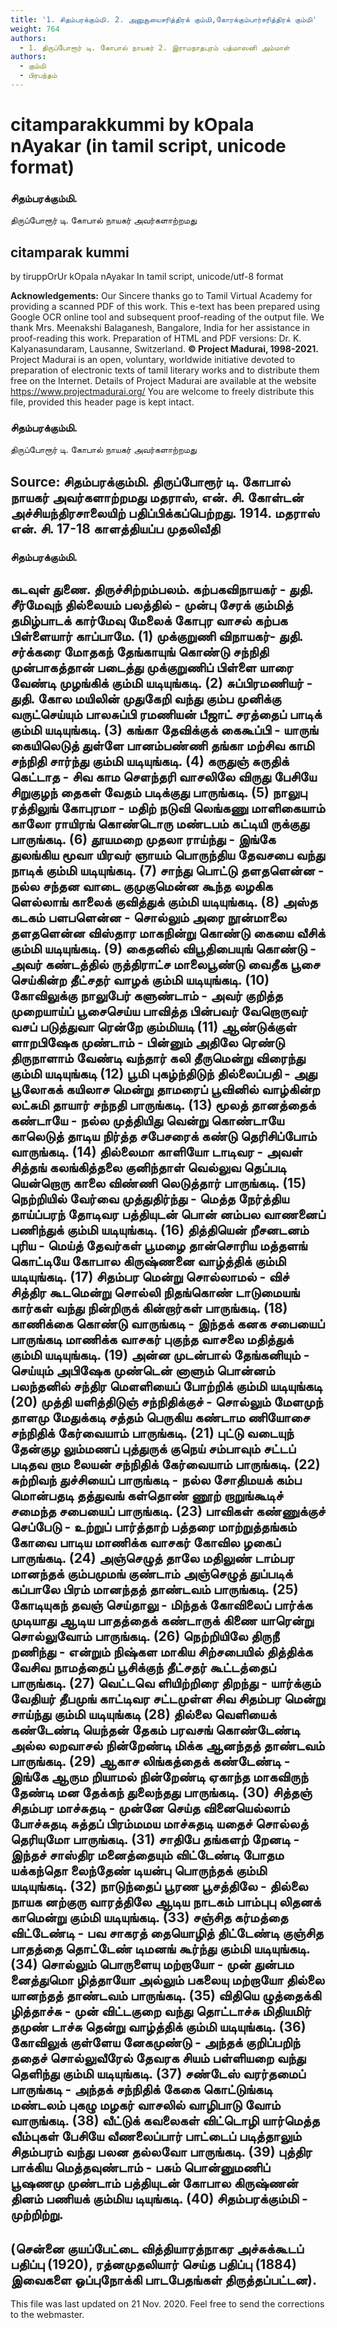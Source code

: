 ```yaml
---
title: '1. சிதம்பரக்கும்மி. 2. அனுசூயைசரித்திரக் கும்மி,கோரக்கும்பார்சரித்திரக் கும்மி'
weight: 764
authors:
  - 1. திருப்போரூர் டி. கோபால் நாயகர் 2. இராமநாதபுரம் பத்மாஸனி அம்மாள்
authors:
  - கும்மி
  - பிரபந்தம்
---
```


# citamparakkummi by kOpala nAyakar (in tamil script, unicode format)



### சிதம்பரக்கும்மி.
திருப்போரூர் டி. கோபால் நாயகர் அவர்களாற்றமது

## citamparak kummi
by tiruppOrUr kOpala nAyakar
In tamil script, unicode/utf-8 format

**Acknowledgements:**
Our Sincere thanks go to Tamil Virtual Academy for providing a scanned PDF of this work.
This e-text has been prepared using Google OCR online tool and subsequent proof-reading of the output file.
We thank Mrs. Meenakshi Balaganesh, Bangalore, India for her assistance in proof-reading this work.
Preparation of HTML and PDF versions: Dr. K. Kalyanasundaram, Lausanne, Switzerland.
**© Project Madurai, 1998-2021.**
Project Madurai is an open, voluntary, worldwide initiative devoted to preparation
of electronic texts of tamil literary works and to distribute them free on the Internet.
Details of Project Madurai are available at the website
https://www.projectmadurai.org/
You are welcome to freely distribute this file, provided this header page is kept intact.

### சிதம்பரக்கும்மி.
திருப்போரூர் டி. கோபால் நாயகர் அவர்களாற்றமது

**Source:**
சிதம்பரக்கும்மி.
திருப்போரூர் டி. கோபால் நாயகர் அவர்களாற்றமது
மதராஸ், என். சி. கோள்டன் அச்சியந்திரசாலையிற் பதிப்பிக்கப்பெற்றது. 1914.
மதராஸ் என். சி. 17-18 காளத்தியப்ப முதலிவீதி
-------------

### சிதம்பரக்கும்மி.

கடவுள் துணை.
திருச்சிற்றம்பலம்.
கற்பகவிநாயகர் - துதி.
சீர்மேவுந் தில்லையம் பலத்தில் - முன்பு
சேரக் கும்மித் தமிழ்பாடக்
கார்மேவு மேலைக் கோபுர வாசல்
கற்பக பிள்ளையார் காப்பாமே. (1)
முக்குறுணி விநாயகர்- துதி.
சர்க்கரை மோதகந் தேங்காயுங் கொண்டு
சந்நிதி முன்பாகத்தான் படைத்து
முக்குறுணிப் பிள்ளை யாரை வேண்டி
முழங்கிக் கும்மி யடியுங்கடி. (2)
சுப்பிரமணியர் - துதி.
கோல மயிலின் முதுகேறி வந்து
கும்ப முனிக்கு வருட்செய்யும்
பாலசுப்பி ரமணியன் பீஜாட் சரத்தைப்
பாடிக் கும்மி யடியுங்கடி. (3)
கங்கா தேவிக்குக் கைகூப்பி - யாருங்
கையிலெடுத் துள்ளே பானம்பண்ணி
தங்கா மற்சிவ காமி சந்நிதி
சார்ந்து கும்மி யடியுங்கடி. (4)
கருதுஞ் சுருதிக் கெட்டாத - சிவ
காம சௌந்தரி வாசலிலே
விருது பேசியே சிறுகுழந் தைகள்
வேதம் படிக்குது பாருங்கடி. (5)
நாலுபு ரத்திலுங் கோபுரமா - மதிற்
நடுவி லெங்கணு மாளிகையாம்
காலோ ராயிரங் கொண்டொரு மண்டபம்
கட்டியி ருக்குது பாருங்கடி. (6)
தூயமறை முதலா ராய்ந்து - இங்கே
துலங்கிய மூவா யிரவர்
ஞாயம் பொருந்திய தேவசபை வந்து
நாடிக் கும்மி யடியுங்கடி. (7)
சாந்து பொட்டு தளதளென்ன - நல்ல
சந்தன வாடை குமுகுமென்ன
கூந்த லழகிக ளெல்லாங் காலைக்
குவித்துக் கும்மி யடியுங்கடி. (8)
அஸ்த கடகம் பளபளென்ன - சொல்லும்
அரை நூன்மாலை தளதளென்ன
விஸ்தார மாகநின்று கொண்டு கையை
வீசிக் கும்மி யடியுங்கடி. (9)
கைதனில் விபூதிபையுங் கொண்டு - அவர்
கண்டத்தில் ருத்திராட்ச மாலைபூண்டு
வைதீக பூசை செய்கின்ற தீட்சதர்
வாழக் கும்மி யடியுங்கடி. (10)
கோவிலுக்கு நாலுபேர் களுண்டாம் - அவர்
குறித்த முறையாய்ப் பூசைசெய்ய
பாவித்த பின்பவர் வேறொருவர் வசப்
படுத்துவா ரென்றே கும்மியடி (11)
ஆண்டுக்குள் ளாறபிஷேக முண்டாம் - பின்னும்
அதிலே ரெண்டு திருநாளாம்
வேண்டி வந்தார் கலி தீருமென்று
விரைந்து கும்மி யடியுங்கடி (12)
பூமி புகழ்ந்திடுந் தில்லைப்பதி - அது
பூலோகக் கயிலாச மென்று
தாமரைப் பூவினில் வாழ்கின்ற லட்சுமி
தாயார் சந்நதி பாருங்கடி. (13)
மூலத் தானத்தைக் கண்டாயே - நல்ல
முத்தியிது வென்று கொண்டாயே
காலெடுத் தாடிய நிர்த்த சபேசரைக்
கண்டு தெரிசிப்போம் வாருங்கடி. (14)
தில்லைமா காளியோ டாடிவர - அவள்
சித்தங் கலங்கித்தலை குனிந்தாள்
வெல்லுவ தெப்படி யென்றொரு காலை
விண்ணி லெடுத்தார் பாருங்கடி. (15)
நெற்றியில் வேர்வை முத்துதிர்ந்து - மெத்த
நேர்த்திய தாய்ப்பரந் தோடிவர
பத்தியுடன் பொன் னம்பல வாணனைப்
பணிந்துக் கும்மி யடியுங்கடி. (16)
தித்தியென் றீசனடனம் புரிய - மெய்த்
தேவர்கள் பூமழை தான்சொரிய
மத்தளங் கொட்டியே கோபால கிருஷ்ணனை
வாழ்த்திக் கும்மி யடியுங்கடி. (17)
சிதம்பர மென்று சொல்லாமல் - விச்
சித்திர கூடமென்று சொல்லி
நிதங்கொண் டாடுமையங் கார்கள் வந்து
நின்றிருக் கின்றார்கள் பாருங்கடி. (18)
காணிக்கை கொண்டு வாருங்கடி - இந்தக்
கனக சபையைப் பாருங்கடி
மாணிக்க வாசகர் புகுந்த வாசலை
மதித்துக் கும்மி யடியுங்கடி. (19)
அன்ன முடன்பால் தேங்கனியும் - செய்யும்
அபிஷேக முண்டென் னாளும்
பொன்னம் பலந்தனில் சந்திர மௌளியைப்
போற்றிக் கும்மி யடியுங்கடி (20)
முத்தி யளித்திடுஞ் சந்நிதிக்குச் - சொல்லும்
மேளமுந் தாளமு மேதுக்கடி
சத்தம் பெருகிய கண்டாம ணியோசை
சந்நிதிக் கேர்வையாம் பாருங்கடி. (21)
புட்டு வடையுந் தேன்குழ லும்மணப்
புத்துருக் குநெய் சம்பாவும்
சட்டப் படிதவ றாம லையன்
சந்நிதிக் கேர்வையாம் பாருங்கடி. (22)
சுற்றிவந் துச்சியைப் பாருங்கடி - நல்ல
சோதிமயக் கம்ப மொன்பதடி
தத்துவங் கள்தொண் ணூற் றாறுங்கூடிச்
சமைந்த சபையைப் பாருங்கடி. (23)
பாவிகள் கண்ணுக்குச் செப்பேடு - உற்றுப்
பார்த்தாற் பத்தரை மாற்றுத்தங்கம்
கோவை பாடிய மாணிக்க வாசகர்
கோவில ழகைப் பாருங்கடி. (24)
அஞ்செழுத் தாலே மதிலுண் டாம்பர
மானந்தக் கும்பமுமங் குண்டாம்
அஞ்செழுத் துப்படிக் கப்பாலே பிரம்
மானந்தத் தாண்டவம் பாருங்கடி. (25)
கோடியுகந் தவஞ் செய்தாலு - மிந்தக்
கோவிலைப் பார்க்க முடியாது
ஆடிய பாதத்தைக் கண்டாருக் கிணை
யாரென்று சொல்லுவோம் பாருங்கடி. (26)
நெற்றியிலே திருநீ றணிந்து - என்றும்
நிஷ்கள மாகிய சிற்சபையில்
தித்திக்க வேசிவ நாமத்தைப் பூசிக்குந்
தீட்சதர் கூட்டத்தைப் பாருங்கடி. (27)
வெட்டவெ ளியிற்றிரை திறந்து - யார்க்கும்
வேதியர் தீபமுங் காட்டிவர
சட்டமுள்ள சிவ சிதம்பர மென்று
சாய்ந்து கும்மி யடியுங்கடி (28)
தில்லை வெளியைக் கண்டேண்டி யெந்தன்
தேகம் பரவசங் கொண்டேண்டி
அல்ல லறவாசல் நின்றேண்டி மிக்க
ஆனந்தத் தாண்டவம் பாருங்கடி. (29)
ஆகாச லிங்கத்தைக் கண்டேண்டி - இங்கே
ஆரும றியாமல் நின்றேண்டி
ஏகாந்த மாகவிருந் தேண்டி மன
தேக்கந் துலைந்தது பாருங்கடி. (30)
சித்தஞ் சிதம்பர மாச்சுதடி - முன்னே
செய்த வினையெல்லாம் போச்சுதடி
சுத்தப் பிரம்மமய மாச்சுதடி யதைச்
சொல்லத் தெரியுமோ பாருங்கடி. (31)
சாதிபே தங்களற் றேனடி - இந்தச்
சாஸ்திர மனைத்தையும் விட்டேண்டி
போதம யக்கந்தொ லைந்தேண் டியன்பு
பொருந்தக் கும்மி யடியுங்கடி. (32)
நாடுந்தைப் பூரண பூசத்திலே - தில்லை
நாயக னற்குரு வாரத்திலே
ஆடிய நாடகம் பாம்புபு லிதனக்
காமென்று கும்மி யடியுங்கடி. (33)
சஞ்சித கர்மத்தை விட்டேண்டி - பவ
சாகரத் தையொழித் திட்டேண்டி
குஞ்சித பாதத்தை தொட்டேண் டிமனங்
கூர்ந்து கும்மி யடியுங்கடி. (34)
சொல்லும் பொருளையு மற்றாயோ - முன்
துன்பம னைத்துமொ ழித்தாயோ
அல்லும் பகலையு மற்றாயோ தில்லை
யானந்தத் தாண்டவம் பாருங்கடி. (35)
விதியெ ழுத்தைக்கி ழித்தாச்சு - முன்
விட்டகுறை வந்து தொட்டாச்சு
மிதியமிர் தமுண் டாச்சு தென்று
வாழ்த்திக் கும்மி யடியுங்கடி. (36)
கோவிலுக் குள்ளேய னேகமுண்டு - அந்தக்
குறிப்பறிந் ததைச் சொல்லுவீரேல்
தேவரக சியம் பள்ளியறை வந்து
தெளிந்து கும்மி யடியுங்கடி. (37)
சண்டேஸ் வரர்தமைப் பாருங்கடி - அந்தக்
சந்நிதிக் கேகை கொட்டுங்கடி
மண்டலம் புகழு மழகர் வாசலில்
வாழிபாடு வோம் வாருங்கடி. (38)
வீட்டுக் கவலைகள் விட்டொழி யார்மெத்த
வீம்புகள் பேசியே வீணலைப்பார்
பாட்டைப் படித்தாலும் சிதம்பரம் வந்து
பலன தல்லவோ பாருங்கடி. (39)
புத்திர பாக்கிய மெத்தவுண்டாம் - பசும்
பொன்னுமணிப் பூஷணமு முண்டாம்
பத்தியுடன் கோபால கிருஷ்ணன் தினம்
பணியக் கும்மிய டியுங்கடி. (40)
சிதம்பரக்கும்மி - முற்றிற்று.
-----------
(சென்னை குயப்பேட்டை வித்தியாரத்நாகர அச்சுக்கூடப் பதிப்பு (1920), ரத்னமுதலியார் செய்த பதிப்பு (1884) இவைகளை ஒப்புநோக்கி பாடபேதங்கள் திருத்தப்பட்டன).
----------
This file was last updated on 21 Nov. 2020.
Feel free to send the corrections to the webmaster.